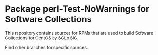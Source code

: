 # Package perl-Test-NoWarnings for Software Collections

This repository contains sources for RPMs that are used
to build Software Collections for CentOS by SCLo SIG.

Find other branches for specific sources.
